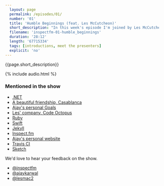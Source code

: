 ```yaml
---
  layout: page
  permalink: /episodes/01/
  number: '01'
  title: 'Humble Beginnings (feat. Les McCutcheon)'
  short_description: "In this week's episode I'm joined by Les McCutcheon where we talk about our backgrounds with details about where we grew up, how we got into the tech industry and some anecdotes along the way."
  filename: 'inspectfm-01-humble_beginnings'
  duration: '28:12'
  length: '67715334'
  tags: [introductions, meet the presenters]
  explicit: 'no'
---
```


{{page.short_description}}

{% include audio.html %}

### Mentioned in the show

- [.NET](https://www.microsoft.com/net)
- [A beautiful friendship, Casablanca](https://www.youtube.com/watch?v=5kiNJcDG4E0)
- [Ajay's personal Goals](https://github.com/ajaykarwal/personal-goals)
- [Les' company, Code Octopus](https://codeoctopus.co.uk/)
- [Ruby](https://www.ruby-lang.org/en/)
- [Swift](https://developer.apple.com/swift/)
- [Jekyll](https://jekyllrb.com/)
- [Inspect.fm](http://www.inspect.fm)
- [Ajay's personal website](http://www.ajaykarwal.com)
- [Travis CI](https://travis-ci.org/)
- [Sketch](https://www.sketchapp.com/)


We'd love to hear your feedback on the show.

- [@inspectfm](http://twitter.com/inspectfm)
- [@ajaykarwal](http://twitter.com/ajaykarwal)
- [@lesmac2](http://twitter.com/lesmac2)
